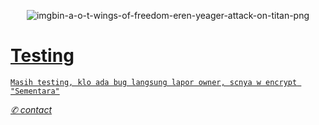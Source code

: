 <p align="center">
<img src=https://i.ibb.co/ySCsZSt/imgbin-a-o-t-wings-of-freedom-eren-yeager-attack-on-titan-png.png" alt="imgbin-a-o-t-wings-of-freedom-eren-yeager-attack-on-titan-png" alt="20210103-132024" border="0">
</p>
<p align="center">
<a href="https://github.com/denisputraa">
</p>

# Testing
</p>

```Masih testing, klo ada bug langsung lapor owner, scnya w encrypt "Sementara"```

[*✆ contact*](https://wa.me/6285866295942)
